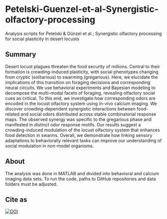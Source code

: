 # Petelski-Guenzel-et-al-Synergistic-olfactory-processing
Analysis scripts for Petelski & Günzel et al.; Synergistic olfactory processing for social plasticity in desert locusts

## Summary
Desert locust plagues threaten the food security of millions. Central to their formation is crowding-induced plasticity, with social phenotypes changing from cryptic (solitarious) to swarming (gregarious). Here, we elucidate the implications of this transition on foraging decisions and corresponding neural circuits. We use behavioral experiments and Bayesian modeling to decompose the multi-modal facets of foraging, revealing olfactory social cues as critical. To this end, we investigate how corresponding odors are encoded in the locust olfactory system using in-vivo calcium imaging. We discover crowding-dependent synergistic interactions between food-related and social odors distributed across stable combinatorial response maps. The observed synergy was specific to the gregarious phase and manifested in distinct odor response motifs. Our results suggest a crowding-induced modulation of the locust olfactory system that enhances food detection in swarms. Overall, we demonstrate how linking sensory adaptations to behaviorally relevant tasks can improve our understanding of social modulation in non-model organisms.

## About
The analysis was done in MATLAB and divided into behavioral and calcium imaging data sets. To run the code, paths to GitHub repositories and  data folders must be adjusted.

## Cite as
[![DOI](https://zenodo.org/badge/DOI/10.5281/zenodo.11190014.svg)](https://doi.org/10.5281/zenodo.11190014)


